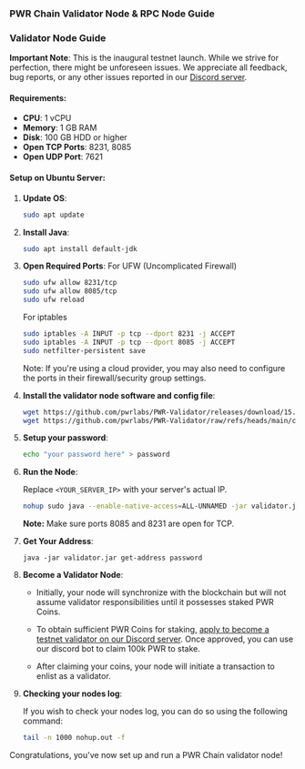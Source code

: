 
### **PWR Chain Validator Node & RPC Node Guide**

### **Validator Node Guide**

**Important Note**: This is the inaugural testnet launch. While we strive for perfection, there might be unforeseen issues. We appreciate all feedback, bug reports, or any other issues reported in our [Discord server](https://discord.gg/DJkcuy9SAg).

#### **Requirements**:
- **CPU**: 1 vCPU
- **Memory**: 1 GB RAM
- **Disk**: 100 GB HDD or higher
- **Open TCP Ports**: 8231, 8085
- **Open UDP Port**: 7621

#### **Setup on Ubuntu Server**:

1. **Update OS**: 
   ```bash
   sudo apt update
   ```

2. **Install Java**: 
   ```bash
   sudo apt install default-jdk
   ```

3. **Open Required Ports**:
   For UFW (Uncomplicated Firewall)
      ```bash
   sudo ufw allow 8231/tcp
   sudo ufw allow 8085/tcp
   sudo ufw reload
      ```
      
   For iptables
      ```bash
   sudo iptables -A INPUT -p tcp --dport 8231 -j ACCEPT
   sudo iptables -A INPUT -p tcp --dport 8085 -j ACCEPT
   sudo netfilter-persistent save
   ```
   Note: If you're using a cloud provider, you may also need to configure the ports in their firewall/security group settings.


5. **Install the validator node software and config file**:
   ```bash
   wget https://github.com/pwrlabs/PWR-Validator/releases/download/15.12.41/validator.jar
   wget https://github.com/pwrlabs/PWR-Validator/raw/refs/heads/main/config.json
   ```

6. **Setup your password**:
   ```bash
   echo "your password here" > password 
   ```

7. **Run the Node**:

   Replace `<YOUR_SERVER_IP>` with your server's actual IP.
   ```bash
   nohup sudo java --enable-native-access=ALL-UNNAMED -jar validator.jar --ip <your nodes ip here> --password password & 
   ```
   **Note:** Make sure ports 8085 and 8231 are open for TCP.

8. **Get Your Address**:
     ```
     java -jar validator.jar get-address password
     ```

9. **Become a Validator Node**:

   - Initially, your node will synchronize with the blockchain but will not assume validator responsibilities until it possesses staked PWR Coins.
   
   - To obtain sufficient PWR Coins for staking, [apply to become a testnet validator on our Discord server](https://discord.gg/DJkcuy9SAg). Once approved, you can use our discord bot to claim 100k PWR to stake.
   
   - After claiming your coins, your node will initiate a transaction to enlist as a validator.

10. **Checking your nodes log**:

    If you wish to check your nodes log, you can do so using the following command:
    ```bash
    tail -n 1000 nohup.out -f 
    ```
    
Congratulations, you've now set up and run a PWR Chain validator node!

